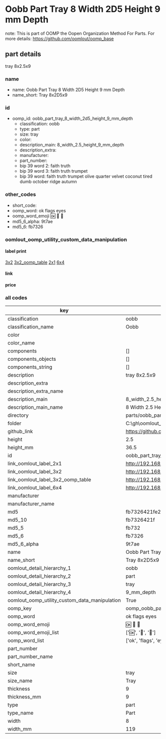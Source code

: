 # Oobb Part Tray 8 Width 2D5 Height 9 mm Depth  

note: This is part of OOMP the Oopen Organization Method For Parts. For more details: https://github.com/oomlout/oomp_base

##  part details
  



tray 8x2.5x9



### name
* name: Oobb Part Tray 8 Width 2D5 Height 9 mm Depth
* name_short: Tray 8x2D5x9 
### id
* oomp_id: oobb_part_tray_8_width_2d5_height_9_mm_depth
  * classification: oobb
  * type: part
  * size: tray
  * color: 
  * description_main: 8_width_2.5_height_9_mm_depth
  * description_extra: 
  * manufacturer: 
  * part_number: 
  * bip 39 word 2: faith truth
  * bip 39 word 3: faith truth trumpet
  * bip 39 word: faith truth trumpet olive quarter velvet coconut tired dumb october ridge autumn

### other_codes
* short_code: 
* oomp_word: ok flags eyes
* oomp_word_emoji :ok: :flags: :eyes:
* md5_6_alpha: 9t7ae
* md5_6: fb7326






### oomlout_oomp_utility_custom_data_manipulation
#### label print
[3x2](http://192.168.1.245:1112/?label=oomp%209t7ae)
[3x2_oomp_table](http://192.168.1.108:1112/?label=oomp%209t7ae)
[2x1](http://192.168.1.242:1112/?label=oomp%209t7ae)
[6x4](http://192.168.1.55:1112/?label=oomp%209t7ae)    

#### link

                              

#### price







### all codes 
| key | value |  
| --- | --- |  
| classification | oobb |  
| classification_name | Oobb |  
| color |  |  
| color_name |  |  
| components | [] |  
| components_objects | [] |  
| components_string | [] |  
| description | tray 8x2.5x9 |  
| description_extra |  |  
| description_extra_name |  |  
| description_main | 8_width_2.5_height_9_mm_depth |  
| description_main_name | 8 Width 2.5 Height 9 mm Depth |  
| directory | parts/oobb_part_tray_8_width_2d5_height_9_mm_depth |  
| folder | C:\gh\oomlout_oobb_version_4_generated_parts\parts\oobb_part_tray_8_width_2d5_height_9_mm_depth |  
| github_link | https://github.com/oomlout/oomlout_oomp_part_src/tree/main/parts/oobb_part_tray_8_width_2d5_height_9_mm_depth |  
| height | 2.5 |  
| height_mm | 36.5 |  
| id | oobb_part_tray_8_width_2d5_height_9_mm_depth |  
| link_oomlout_label_2x1 | http://192.168.1.242:1112/?label=oomp%209t7ae |  
| link_oomlout_label_3x2 | http://192.168.1.245:1112/?label=oomp%209t7ae |  
| link_oomlout_label_3x2_oomp_table | http://192.168.1.108:1112/?label=oomp%209t7ae |  
| link_oomlout_label_6x4 | http://192.168.1.55:1112/?label=oomp%209t7ae |  
| manufacturer |  |  
| manufacturer_name |  |  
| md5 | fb7326421fe2a59fc857b9a3d33a7290 |  
| md5_10 | fb7326421f |  
| md5_5 | fb732 |  
| md5_6 | fb7326 |  
| md5_6_alpha | 9t7ae |  
| name | Oobb Part Tray 8 Width 2D5 Height 9 mm Depth |  
| name_short | Tray 8x2D5x9  |  
| oomlout_detail_hierarchy_1 | oobb |  
| oomlout_detail_hierarchy_2 | part |  
| oomlout_detail_hierarchy_3 | tray |  
| oomlout_detail_hierarchy_4 | 9_mm_depth |  
| oomlout_oomp_utility_custom_data_manipulation | True |  
| oomp_key | oomp_oobb_part_tray_8_width_2d5_height_9_mm_depth |  
| oomp_word | ok flags eyes |  
| oomp_word_emoji | :ok: :flags: :eyes: |  
| oomp_word_emoji_list | [':ok:', ':flags:', ':eyes:'] |  
| oomp_word_list | ['ok', 'flags', 'eyes'] |  
| part_number |  |  
| part_number_name |  |  
| short_name |  |  
| size | tray |  
| size_name | Tray |  
| thickness | 9 |  
| thickness_mm | 9 |  
| type | part |  
| type_name | Part |  
| width | 8 |  
| width_mm | 119 |  
